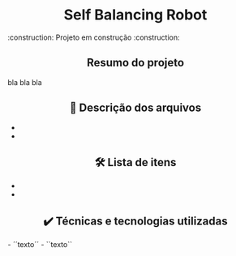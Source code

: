 <h1 align="center"> Self Balancing Robot </h1>
<p> 
    :construction:  Projeto em construção  :construction:
</p>

<h2 align="center">  Resumo do projeto </h2>
<p>
	bla bla bla 
</p>

<h2 align="center">  📁 Descrição dos arquivos </h2>
<ul>
	<li> </li>
	<li> </li>
</ul>

<h2 align="center">  🛠️ Lista de itens </h2>
<ul>
	<li> </li>
	<li> </li>
</ul>

<h2 align="center">  ✔️ Técnicas e tecnologias utilizadas </h2>
<p>
	- ´´texto´´
	- ``texto``
</p>
